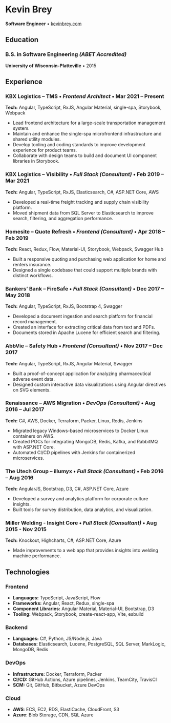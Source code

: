 # Kevin Brey

**Software Engineer** • [kevinbrey.com](https://kevinbrey.com)

## Education

### **B.S. in Software Engineering** _(ABET Accredited)_

**University of Wisconsin-Platteville** • 2015

## Experience

### **KBX Logistics – TMS** • _Frontend Architect_ • Mar 2021 – Present

**Tech:** Angular, TypeScript, RxJS, Angular Material, single-spa, Storybook, Webpack

- Lead frontend architecture for a large-scale transportation management system.
- Maintain and enhance the single-spa microfrontend infrastructure and shared utility modules.
- Develop tooling and coding standards to improve development experience for product teams.
- Collaborate with design teams to build and document UI component libraries in Storybook.

### **KBX Logistics – Visibility** • _Full Stack (Consultant)_ • Feb 2019 – Mar 2021

**Tech:** Angular, TypeScript, RxJS, Elasticsearch, C#, ASP.NET Core, AWS

- Developed a real-time freight tracking and supply chain visibility platform.
- Moved shipment data from SQL Server to Elasticsearch to improve search, filtering, and aggregation performance.

### **Homesite – Quote Refresh** • _Frontend (Consultant)_ • Apr 2018 – Feb 2019

**Tech:** React, Redux, Flow, Material-UI, Storybook, Webpack, Swagger Hub

- Built a responsive quoting and purchasing web application for home and renters insurance.
- Designed a single codebase that could support multiple brands with distinct workflows.

### **Bankers’ Bank – FireSafe** • _Full Stack (Consultant)_ • Dec 2017 – May 2018

**Tech:** Angular, TypeScript, RxJS, Bootstrap 4, Swagger

- Developed a document ingestion and search platform for financial record management.
- Created an interface for extracting critical data from text and PDFs.
- Documents stored in Apache Lucene for efficient search and filtering.

### **AbbVie – Safety Hub** • _Frontend (Consultant)_ • Nov 2017 – Dec 2017

**Tech:** Angular, TypeScript, RxJS, Angular Material, Swagger

- Built a proof-of-concept application for analyzing pharmaceutical adverse event data.
- Designed custom interactive data visualizations using Angular directives on SVG elements.

### **Renaissance – AWS Migration** • _DevOps (Consultant)_ • Aug 2016 – Jul 2017

**Tech:** C#, AWS, Docker, Terraform, Packer, Linux, Redis, Jenkins

- Migrated legacy Windows-based microservices to Docker Linux containers on AWS.
- Created POCs for integrating MongoDB, Redis, Kafka, and RabbitMQ with ASP.NET Core.
- Automated CI/CD pipelines with Jenkins for containerized microservices.

### **The Utech Group – illumyx** • _Full Stack (Consultant)_ • Feb 2016 – Aug 2016

**Tech:** AngularJS, Bootstrap, D3, C#, ASP.NET Core, Azure

- Developed a survey and analytics platform for corporate culture insights.
- Built tools for survey distribution, data analytics, and visualization.

### **Miller Welding - Insight Core** • _Full Stack (Consultant)_ • Aug 2015 - Nov 2015

**Tech:** Knockout, Highcharts, C#, ASP.NET Core, Azure

- Made improvements to a web app that provides insights into welding machine performance.

## Technologies

### **Frontend**

- **Languages:** TypeScript, JavaScript, Flow
- **Frameworks:** Angular, React, Redux, single-spa
- **Component Libraries:** Angular Material, Material-UI, Bootstrap, D3
- **Tooling:** Webpack, Storybook, create-react-app, Vite, esbuild

### **Backend**

- **Languages:** C#, Python, JS/Node.js, Java
- **Databases:** Elasticsearch, Lucene, PostgreSQL, SQL Server, MarkLogic, MongoDB, Redis

### **DevOps**

- **Infrastructure:** Docker, Terraform, Packer
- **CI/CD:** GitHub Actions, Azure pipelines, Jenkins, TeamCity, TravisCI
- **SCM:** Git, GitHub, Bitbucket, Azure DevOps

### **Cloud**

- **AWS**: ECS, EC2, RDS, ElastiCache, CloudFront, S3
- **Azure**: Blob Storage, CDN, SQL Azure

